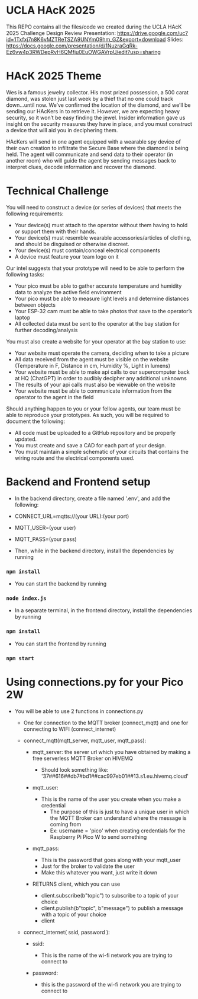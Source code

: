 # UCLA HAcK 2025
This REPO contains all the files/code we created during the UCLA HAcK 2025 Challenge
Design Review Presentation: https://drive.google.com/uc?id=1Txfxj7n8K6vMZTReTSZA9UNYm09hm_GZ&export=download
Slides: https://docs.google.com/presentation/d/1NuzraGqRk-Ez6vw4p3RWDepRvH6QMfju0EuOWGAVrpU/edit?usp=sharing

# HAcK 2025 Theme
Wes is a famous jewelry collector.  His most prized possession, a 500 carat diamond, was stolen just last week by a thief that no one could track down…until now. We’ve confirmed the location of the diamond, and we’ll be sending our HAcKers in to retrieve it.  However, we are expecting heavy security, so it won’t be easy finding the jewel. Insider information gave us insight on the security measures they have in place, and you must construct a device that will aid you in deciphering them.

HAcKers will send in one agent equipped with a wearable spy device of their own creation to infiltrate the Secure Base where the diamond is being held. The agent will communicate and send data to their operator (in another room) who will guide the agent by sending messages back to interpret clues, decode information and recover the diamond.

# Technical Challenge
You will need to construct a device (or series of devices) that meets the following requirements:
- Your device(s) must attach to the operator without them having to hold or support them with their hands.
- Your device(s) must resemble wearable accessories/articles of clothing, and should be disguised or otherwise discreet.
- Your device(s) must contain/conceal electrical components
- A device must feature your team logo on it

Our intel suggests that your prototype will need to be able to perform the following tasks:
- Your pico must be able to gather accurate temperature and humidity data to analyze the active field environment
- Your pico must be able to measure light levels and determine distances between objects
- Your ESP-32 cam must be able to take photos that save to the operator’s laptop
- All collected data must be sent to the operator at the bay station for further decoding/analysis

You must also create a website for your operator at the bay station to use:
- Your website must operate the camera, deciding when to  take a picture
- All data received from the agent must be visible on  the website (Temperature in F, Distance in cm, Humidity %, Light in lumens)
- Your website must be able to make api calls to our supercomputer back at HQ (ChatGPT) in order to audibly decipher any additional unknowns
- The results of your api calls must also be viewable on the website
- Your website must be able to communicate information from the operator to the agent in the field

Should anything happen to you or your fellow agents, our team must be able to reproduce your prototypes. As such, you will be required to document the following:
- All code must be uploaded to a GitHub repository and be properly updated.
- You must create and save a CAD for each part of your design.
- You must maintain a simple schematic of your circuits that contains the wiring route and the electrical components used.

# Backend and Frontend setup

- In the backend directory, create a file named '.env', and add the following:

- CONNECT_URL=mqtts://(your URL):(your port)

- MQTT_USER=(your user)

- MQTT_PASS=(your pass)

- Then, while in the backend directory, install the dependencies by running
### `npm install`
- You can start the backend by running 
### `node index.js`

- In a separate terminal, in the frontend directory, install the dependencies by running
### `npm install`
- You can start the frontend by running 
### `npm start`

# Using connections.py for your Pico 2W

- You will be able to use 2 functions in connections.py
    - One for connection to the MQTT broker (connect_mqtt) and one for connecting to WIFI (connect_internet)

    - connect_mqtt(mqtt_server, mqtt_user, mqtt_pass):

        - mqtt_server: the server url which you have obtained by making a free serverless MQTT Broker on HIVEMQ
            - Should look something like: '37##616##db7#bd1##cac997eb01##13.s1.eu.hivemq.cloud'

        - mqtt_user:
            - This is the name of the user you create when you make a credential
                - The purpose of this is just to have a unique user in which the MQTT Broker can understand where the message is coming from 
                - Ex: username = 'pico' when creating credentials for the Raspberry Pi Pico W to send something

        - mqtt_pass:
            - This is the password that goes along with your mqtt_user
            - Just for the broker to validate the user
            - Make this whatever you want, just write it down

        - RETURNS client, which you can use 
            - client.subscribe(b"topic") to subscribe to a topic of your choice
            - client.publish(b"topic", b"message") to publish a message with a topic of your choice
            - client

    - connect_internet( ssid, password ):
        
        - ssid: 
            - This is the name of the wi-fi network you are trying to connect to

        - password:
            - this is the password of the wi-fi network you are trying to connect to
